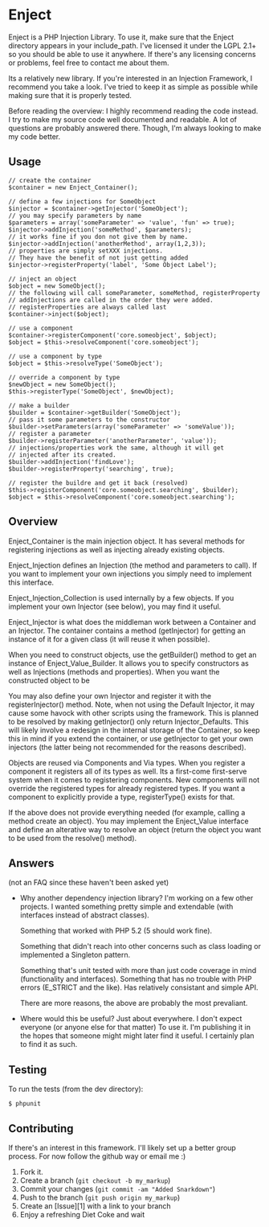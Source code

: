 Enject
======

Enject is a PHP Injection Library. To use it, make sure that the Enject 
directory appears in your include_path. I've licensed it under the LGPL
2.1+ so you should be able to use it anywhere. If there's any licensing 
concerns or problems, feel free to contact me about them. 

Its a relatively new library. If you're interested in an Injection Framework, I 
recommend you take a look. I've tried to keep it as simple as possible while 
making sure that it is properly tested.

Before reading the overview: I highly recommend reading the code instead. I
try to make my source code well documented and readable. A lot of questions
are probably answered there. Though, I'm always looking to make my code better.

Usage
-----

	// create the container
	$container = new Enject_Container();

	// define a few injections for SomeObject
	$injector = $container->getInjector('SomeObject');
	// you may specify parameters by name
	$parameters = array('someParameter' => 'value', 'fun' => true);
	$injector->addInjection('someMethod', $parameters);
	// it works fine if you don not give them by name.
	$injector->addInjection('anotherMethod', array(1,2,3));
	// properties are simply setXXX injections. 
	// They have the benefit of not just getting added
	$injector->registerProperty('label', 'Some Object Label');

	// inject an object
	$object = new SomeObject();
	// the following will call someParameter, someMethod, registerProperty 
	// addInjections are called in the order they were added.
	// registerProperties are always called last
	$container->inject($object);

	// use a component
	$container->registerComponent('core.someobject', $object);
	$object = $this->resolveComponent('core.someobject');

	// use a component by type
	$object = $this->resolveType('SomeObject');

	// override a component by type
	$newObject = new SomeObject();
	$this->registerType('SomeObject', $newObject);

	// make a builder
	$builder = $container->getBuilder('SomeObject');
	// pass it some parameters to the constructor
	$builder->setParameters(array('someParameter' => 'someValue'));
	// register a parameter
	$builder->registerParameter('anotherParameter', 'value'));
	// injections/properties work the same, although it will get
	// injected after its created.
	$builder->addInjection('findLove');
	$builder->registerProperty('searching', true);

	// register the buildre and get it back (resolved)
	$this->registerComponent('core.someobject.searching', $builder);
	$object = $this->resolveComponent('core.someobject.searching');

Overview
--------

Enject_Container is the main injection object. It has several methods for 
registering injections as well as injecting already existing objects.

Enject_Injection defines an Injection (the method and parameters to call).
If you want to implement your own injections you simply need to implement
this interface.

Enject_Injection_Collection is used internally by a few objects. If you
implement your own Injector (see below), you may find it useful.

Enject_Injector is what does the middleman work between a Container and an 
Injector. The container contains a method (getInjector) for getting an 
instance of it for a given class (it will reuse it when possible).

When you need to construct objects, use the getBuilder() method to get an
instance of Enject_Value_Builder. It allows you to specify constructors
as well as Injections (methods and properties). When you want the constructed
object to be

You may also define your own Injector and register it with the 
registerInjector() method. Note, when not using the Default Injector, it
may cause some havock with other scripts using the framework. This is
planned to be resolved by making getInjector() only return Injector_Defaults.
This will likely involve a redesign in the internal storage of the Container,
so keep this in mind if you extend the container, or use getInjector to get
your own injectors (the latter being not recommended for the reasons described).

Objects are reused via Components and Via types. When you register a component
it registers all of its types as well. Its a first-come first-serve system
when it comes to registering components. New components will not override the
registered types for already registered types. If you want a component to 
explicitly provide a type, registerType() exists for that.

If the above does not provide everything needed (for example, calling a method
create an object). You may implement the Enject_Value interface and define
an alterative way to resolve an object (return the object you want to be used 
from the resolve() method).

Answers
-------
(not an FAQ since these haven't been asked yet)
 - Why another dependency injection library?
	I'm working on a few other projects. I wanted something pretty simple
	and extendable (with interfaces instead of abstract classes). 
	
	Something that worked with PHP 5.2 (5 should work fine).

	Something that didn't reach into other concerns such as class loading
	or implemented a Singleton pattern. 

	Something that's unit tested with more than just code coverage in mind
	(functionality and interfaces). Something that has no trouble with
	 PHP errors (E_STRICT and the like). Has relatively consistant and 
	simple API. 

	There are more reasons, the above are probably the most prevaliant.

 - Where would this be useful?
	Just about everywhere. I don't expect everyone (or anyone else for that 
	matter) To use it. I'm publishing it in the hopes that someone might 
	might later find it useful. I certainly plan to find it as such.

Testing
-------

To run the tests (from the dev directory):

    $ phpunit

Contributing
------------

If there's an interest in this framework. I'll likely set up a
better group process. For now follow the github way or email me :)

1. Fork it.
2. Create a branch (`git checkout -b my_markup`)
3. Commit your changes (`git commit -am "Added Snarkdown"`)
4. Push to the branch (`git push origin my_markup`)
5. Create an [Issue][1] with a link to your branch
6. Enjoy a refreshing Diet Coke and wait

